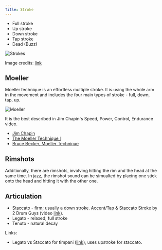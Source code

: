 ```yaml
---
Title: Stroke
---
```


- Full stroke
- Up stroke
- Down stroke
- Tap stroke
- Dead (Buzz)

![Strokes](https://i.imgur.com/kjINUvq.png)

Image credits: [link](http://percussion.org/blog/basic-snare-drum-technique/)

## Moeller

Moeller technique is an effortless multiple stroke. It is using the whole arm in the movement and includes the four main types of stroke - full, down, tap, up.

![Moeller](/assets/img/moeller.jpg)

It is the best described in Jim Chapin's Speed, Power, Control, Endurance video.

- [Jim Chapin](https://www.youtube.com/watch?v=Gc3Mkf3z7VE)
- [The Moeller Technique I](https://www.youtube.com/watch?v=KcrflhroO7k)
- [Bruce Becker, Moeller Technique](https://www.youtube.com/watch?v=H-cLYKeimAs)

## Rimshots

Additionally, there are rimshots, involving hitting the rim and the head at the same time. In jazz, the rimshot sound can be simualted by placing one stick onto the head and hitting it with the other one.

## Articulation

- Staccato - firm; usually a down stroke. Accent/Tap & Staccato Stroke by 2 Drum Guys (video [link](https://www.youtube.com/watch?v=SDIlFKlcjl4)).
- Legato - relaxed; full stroke
- Tenuto - natural decay

Links:

- Legato vs Staccato for timpani ([link](http://freepercussionlessons.com/legato-vs-staccato-for-timpani/)), uses upstroke for staccato.

